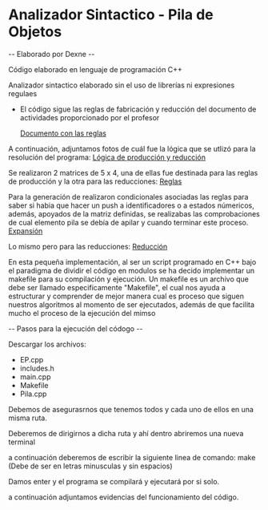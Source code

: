 # Analizador Sintactico - Pila de Objetos

-- Elaborado por Dexne --

Código elaborado en lenguaje de programación C++

Analizador sintactico elaborado sin el uso de librerías ni expresiones regulaes
- El código sigue las reglas de fabricación y reducción del documento de actividades proporcionado por el profesor

  [Documento con las reglas](https://github.com/Dexne/Seminario_Traductores_2/blob/main/Analizador_Sintactico_Objetos/assets/Practica3Analizador_%20Sint%C3%A1ctico_%20LR.pdf)

A continuación, adjuntamos fotos de cuál fue la lógica que se utlizó para la resolución del programa:
[Lógica de producción y reducción](https://github.com/Dexne/Seminario_Traductores_2/blob/main/Analizador_Sintactico_Objetos/assets/logica.png)

Se realizaron 2 matrices de 5 x 4, una de ellas fue destinada para las reglas de producción y la otra para las reducciones:
[Reglas](https://github.com/Dexne/Seminario_Traductores_2/blob/main/Analizador_Sintactico_Objetos/assets/Reglas.png)

Para la generación de realizaron condicionales asociadas las reglas para saber si habia que hacer un push a identificadores o a estados númericos, además, apoyados de la matriz definidas, se realizabas las comprobaciones de cual elemento pila se debía de apilar y cuando terminar este proceso.
[Expansión](https://github.com/Dexne/Seminario_Traductores_2/blob/main/Analizador_Sintactico_Objetos/assets/expansion.png)

Lo mismo pero para las reducciones:
[Reducción](https://github.com/Dexne/Seminario_Traductores_2/blob/main/Analizador_Sintactico_Objetos/assets/expansion.png)


En esta pequeña implementación, al ser un script programado en C++ bajo el paradigma de dividir el código en modulos
se ha decido implementar un makefile para su compilación y ejecución.
Un makefile es un archivo que debe ser llamado especificamente "Makefile", el cual nos ayuda a estructurar y comprender
de mejor manera cual es proceso que siguen nuestros algoritmos al momento de ser ejecutados, además de que facilita mucho
el proceso de la ejecución del mimso

-- Pasos para la ejecución del códogo --

Descargar los archivos:
- EP.cpp
- includes.h
- main.cpp
- Makefile
- Pila.cpp

Debemos de asegurasrnos que tenemos todos y cada uno de ellos en una misma ruta.

Deberemos de dirigirnos a dicha ruta y ahí dentro abriremos una nueva terminal

a continuación deberemos de escribir la siguiente linea de comando: make (Debe de ser en letras minusculas y sin espacios)

Damos enter y el programa se compilará y ejecutará por si solo.

a continuación adjuntamos evidencias del funcionamiento del código.


